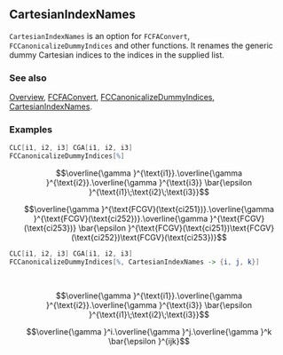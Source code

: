 ## CartesianIndexNames

`CartesianIndexNames` is an option for `FCFAConvert`, `FCCanonicalizeDummyIndices` and other functions. It renames the generic dummy Cartesian indices to the indices in the supplied list.

### See also

[Overview](Extra/FeynCalc.md), [FCFAConvert](FCFAConvert.md), [FCCanonicalizeDummyIndices](FCCanonicalizeDummyIndices.md), [CartesianIndexNames](CartesianIndexNames.md).

### Examples

```mathematica
CLC[i1, i2, i3] CGA[i1, i2, i3]
FCCanonicalizeDummyIndices[%]
```

$$\overline{\gamma }^{\text{i1}}.\overline{\gamma }^{\text{i2}}.\overline{\gamma }^{\text{i3}} \bar{\epsilon }^{\text{i1}\;\text{i2}\;\text{i3}}$$

$$\overline{\gamma }^{\text{FCGV}(\text{ci251})}.\overline{\gamma }^{\text{FCGV}(\text{ci252})}.\overline{\gamma }^{\text{FCGV}(\text{ci253})} \bar{\epsilon }^{\text{FCGV}(\text{ci251})\text{FCGV}(\text{ci252})\text{FCGV}(\text{ci253})}$$

```mathematica
CLC[i1, i2, i3] CGA[i1, i2, i3]
FCCanonicalizeDummyIndices[%, CartesianIndexNames -> {i, j, k}] 
  
 

```

$$\overline{\gamma }^{\text{i1}}.\overline{\gamma }^{\text{i2}}.\overline{\gamma }^{\text{i3}} \bar{\epsilon }^{\text{i1}\;\text{i2}\;\text{i3}}$$

$$\overline{\gamma }^i.\overline{\gamma }^j.\overline{\gamma }^k \bar{\epsilon }^{ijk}$$
